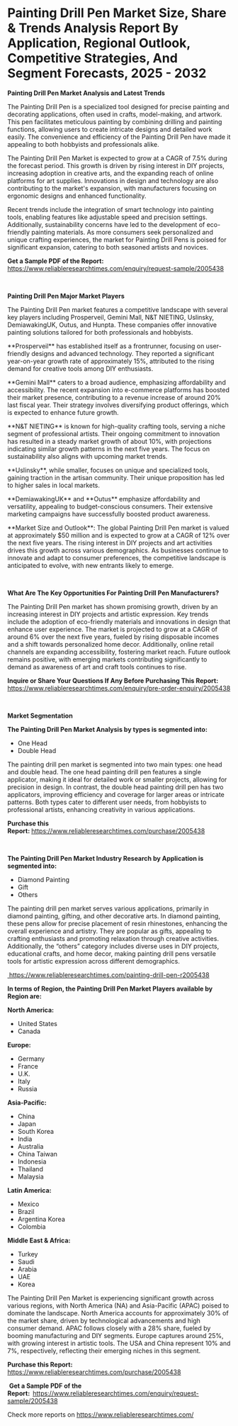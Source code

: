 <p><h1>Painting Drill Pen Market Size, Share & Trends Analysis Report By Application, Regional Outlook, Competitive Strategies, And Segment Forecasts, 2025 - 2032</h1></p><p><strong>Painting Drill Pen Market Analysis and Latest Trends</strong></p>
<p><p>The Painting Drill Pen is a specialized tool designed for precise painting and decorating applications, often used in crafts, model-making, and artwork. This pen facilitates meticulous painting by combining drilling and painting functions, allowing users to create intricate designs and detailed work easily. The convenience and efficiency of the Painting Drill Pen have made it appealing to both hobbyists and professionals alike.</p><p>The Painting Drill Pen Market is expected to grow at a CAGR of 7.5% during the forecast period. This growth is driven by rising interest in DIY projects, increasing adoption in creative arts, and the expanding reach of online platforms for art supplies. Innovations in design and technology are also contributing to the market's expansion, with manufacturers focusing on ergonomic designs and enhanced functionality.</p><p>Recent trends include the integration of smart technology into painting tools, enabling features like adjustable speed and precision settings. Additionally, sustainability concerns have led to the development of eco-friendly painting materials. As more consumers seek personalized and unique crafting experiences, the market for Painting Drill Pens is poised for significant expansion, catering to both seasoned artists and novices.</p></p>
<p><strong>Get a Sample PDF of the Report:&nbsp;</strong> <a href="https://www.reliableresearchtimes.com/enquiry/request-sample/2005438?utm_campaign=3315&utm_medium=2&utm_source=Github&utm_content=ia&utm_term=06042025&utm_id=painting-drill-pen">https://www.reliableresearchtimes.com/enquiry/request-sample/2005438</a></p>
<p>&nbsp;</p>
<p><strong>Painting Drill Pen Major Market Players</strong></p>
<p><p>The Painting Drill Pen market features a competitive landscape with several key players including Prosperveil, Gemini Mall, N&T NIETING, Uslinsky, DemiawakingUK, Outus, and Hunpta. These companies offer innovative painting solutions tailored for both professionals and hobbyists.</p><p>**Prosperveil** has established itself as a frontrunner, focusing on user-friendly designs and advanced technology. They reported a significant year-on-year growth rate of approximately 15%, attributed to the rising demand for creative tools among DIY enthusiasts. </p><p>**Gemini Mall** caters to a broad audience, emphasizing affordability and accessibility. The recent expansion into e-commerce platforms has boosted their market presence, contributing to a revenue increase of around 20% last fiscal year. Their strategy involves diversifying product offerings, which is expected to enhance future growth.</p><p>**N&T NIETING** is known for high-quality crafting tools, serving a niche segment of professional artists. Their ongoing commitment to innovation has resulted in a steady market growth of about 10%, with projections indicating similar growth patterns in the next five years. The focus on sustainability also aligns with upcoming market trends.</p><p>**Uslinsky**, while smaller, focuses on unique and specialized tools, gaining traction in the artisan community. Their unique proposition has led to higher sales in local markets.</p><p>**DemiawakingUK** and **Outus** emphasize affordability and versatility, appealing to budget-conscious consumers. Their extensive marketing campaigns have successfully boosted product awareness.</p><p>**Market Size and Outlook**: The global Painting Drill Pen market is valued at approximately $50 million and is expected to grow at a CAGR of 12% over the next five years. The rising interest in DIY projects and art activities drives this growth across various demographics. As businesses continue to innovate and adapt to consumer preferences, the competitive landscape is anticipated to evolve, with new entrants likely to emerge.</p></p>
<p>&nbsp;</p>
<p><strong>What Are The Key Opportunities For Painting Drill Pen Manufacturers?</strong></p>
<p><p>The Painting Drill Pen market has shown promising growth, driven by an increasing interest in DIY projects and artistic expression. Key trends include the adoption of eco-friendly materials and innovations in design that enhance user experience. The market is projected to grow at a CAGR of around 6% over the next five years, fueled by rising disposable incomes and a shift towards personalized home decor. Additionally, online retail channels are expanding accessibility, fostering market reach. Future outlook remains positive, with emerging markets contributing significantly to demand as awareness of art and craft tools continues to rise.</p></p>
<p><strong>Inquire or Share Your Questions If Any Before Purchasing This Report:</strong> <a href="https://www.reliableresearchtimes.com/enquiry/pre-order-enquiry/2005438?utm_campaign=3315&utm_medium=2&utm_source=Github&utm_content=ia&utm_term=06042025&utm_id=painting-drill-pen">https://www.reliableresearchtimes.com/enquiry/pre-order-enquiry/2005438</a></p>
<p>&nbsp;</p>
<p><strong>Market Segmentation</strong></p>
<p><strong>The Painting Drill Pen Market Analysis by types is segmented into:</strong></p>
<p><ul><li>One Head</li><li>Double Head</li></ul></p>
<p><p>The painting drill pen market is segmented into two main types: one head and double head. The one head painting drill pen features a single applicator, making it ideal for detailed work or smaller projects, allowing for precision in design. In contrast, the double head painting drill pen has two applicators, improving efficiency and coverage for larger areas or intricate patterns. Both types cater to different user needs, from hobbyists to professional artists, enhancing creativity in various applications.</p></p>
<p><strong>Purchase this Report:&nbsp;</strong><a href="https://www.reliableresearchtimes.com/purchase/2005438?utm_campaign=3315&utm_medium=2&utm_source=Github&utm_content=ia&utm_term=06042025&utm_id=painting-drill-pen">https://www.reliableresearchtimes.com/purchase/2005438</a></p>
<p>&nbsp;</p>
<p><strong>The Painting Drill Pen Market Industry Research by Application is segmented into:</strong></p>
<p><ul><li>Diamond Painting</li><li>Gift</li><li>Others</li></ul></p>
<p><p>The painting drill pen market serves various applications, primarily in diamond painting, gifting, and other decorative arts. In diamond painting, these pens allow for precise placement of resin rhinestones, enhancing the overall experience and artistry. They are popular as gifts, appealing to crafting enthusiasts and promoting relaxation through creative activities. Additionally, the “others” category includes diverse uses in DIY projects, educational crafts, and home decor, making painting drill pens versatile tools for artistic expression across different demographics.</p></p>
<p><a href="https://www.reliableresearchtimes.com/painting-drill-pen-r2005438?utm_campaign=3315&utm_medium=2&utm_source=Github&utm_content=ia&utm_term=06042025&utm_id=painting-drill-pen">&nbsp;https://www.reliableresearchtimes.com/painting-drill-pen-r2005438</a></p>
<p><strong>In terms of Region, the Painting Drill Pen Market Players available by Region are:</strong></p>
<p>
    <p> <strong> North America: </strong>
        <ul>
            <li>United States</li>
            <li>Canada</li>
        </ul>
        </p> 
    <p> <strong> Europe: </strong>
        <ul>
            <li>Germany</li>
            <li>France</li>
            <li>U.K.</li>
            <li>Italy</li>
            <li>Russia</li>
        </ul>
        </p> 
    <p> <strong> Asia-Pacific: </strong>
        <ul>
            <li>China</li>
            <li>Japan</li>
            <li>South Korea</li>
            <li>India</li>
            <li>Australia</li>
            <li>China Taiwan</li>
            <li>Indonesia</li>
            <li>Thailand</li>
            <li>Malaysia</li>
        </ul>
        </p> 
    <p> <strong> Latin America: </strong>
        <ul>
            <li>Mexico</li>
            <li>Brazil</li>
            <li>Argentina Korea</li>
            <li>Colombia</li>
        </ul>
        </p> 
    <p> <strong> Middle East & Africa: </strong>
        <ul>
            <li>Turkey</li>
            <li>Saudi</li>
            <li>Arabia</li>
            <li>UAE</li>
            <li>Korea</li>
        </ul>
    </p>
    </p>
<p><p>The Painting Drill Pen Market is experiencing significant growth across various regions, with North America (NA) and Asia-Pacific (APAC) poised to dominate the landscape. North America accounts for approximately 30% of the market share, driven by technological advancements and high consumer demand. APAC follows closely with a 28% share, fueled by booming manufacturing and DIY segments. Europe captures around 25%, with growing interest in artistic tools. The USA and China represent 10% and 7%, respectively, reflecting their emerging niches in this segment.</p></p>
<p><strong>Purchase this Report: </strong><a href="https://www.reliableresearchtimes.com/purchase/2005438?utm_campaign=3315&utm_medium=2&utm_source=Github&utm_content=ia&utm_term=06042025&utm_id=painting-drill-pen">https://www.reliableresearchtimes.com/purchase/2005438</a></p>
<p>&nbsp;<strong>Get a Sample PDF of the Report:&nbsp;&nbsp;</strong><a href="https://www.reliableresearchtimes.com/enquiry/request-sample/2005438?utm_campaign=3315&utm_medium=2&utm_source=Github&utm_content=ia&utm_term=06042025&utm_id=painting-drill-pen">https://www.reliableresearchtimes.com/enquiry/request-sample/2005438</a></p>
<p><strong></strong></p>
<p>Check more reports on <a href="https://www.reliableresearchtimes.com/?utm_campaign=3315&utm_medium=2&utm_source=Github&utm_content=ia&utm_term=06042025&utm_id=painting-drill-pen">https://www.reliableresearchtimes.com/</a></p>